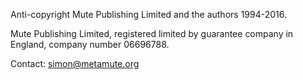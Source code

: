 Anti-copyright Mute Publishing Limited and the authors 1994-2016.

Mute Publishing Limited, registered limited by guarantee company in England, company number 06696788.

Contact: simon@metamute.org
